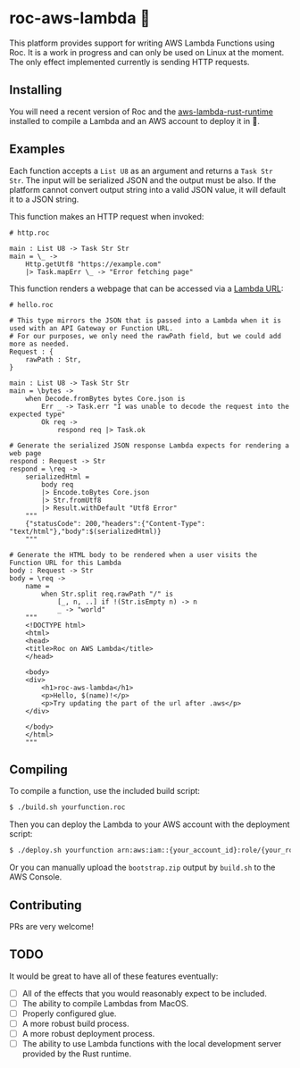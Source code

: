 # roc-aws-lambda :construction:

This platform provides support for writing AWS Lambda Functions using Roc. It is a work in progress and can only be used on Linux at the moment. The only effect implemented currently is sending HTTP requests.

## Installing
You will need a recent version of Roc and the [aws-lambda-rust-runtime](https://github.com/awslabs/aws-lambda-rust-runtime) installed to compile a Lambda and an AWS account to deploy it in :rocket:.

## Examples
Each function accepts a `List U8` as an argument and returns a `Task Str Str`. The input will be serialized JSON and the output must be also. If the platform cannot convert output string into a valid JSON value, it will default it to a JSON string.

This function makes an HTTP request when invoked:
```roc
# http.roc

main : List U8 -> Task Str Str
main = \_ ->
    Http.getUtf8 "https://example.com"
    |> Task.mapErr \_ -> "Error fetching page"
```

This function renders a webpage that can be accessed via a [Lambda URL](https://docs.aws.amazon.com/lambda/latest/dg/urls-configuration.html):
```roc
# hello.roc

# This type mirrors the JSON that is passed into a Lambda when it is used with an API Gateway or Function URL.
# For our purposes, we only need the rawPath field, but we could add more as needed.
Request : {
    rawPath : Str,
}

main : List U8 -> Task Str Str
main = \bytes ->
    when Decode.fromBytes bytes Core.json is
        Err _ -> Task.err "I was unable to decode the request into the expected type"
        Ok req ->
            respond req |> Task.ok

# Generate the serialized JSON response Lambda expects for rendering a web page
respond : Request -> Str
respond = \req ->
    serializedHtml =
        body req
        |> Encode.toBytes Core.json
        |> Str.fromUtf8
        |> Result.withDefault "Utf8 Error"
    """
    {"statusCode": 200,"headers":{"Content-Type": "text/html"},"body":$(serializedHtml)}
    """

# Generate the HTML body to be rendered when a user visits the Function URL for this Lambda
body : Request -> Str
body = \req ->
    name =
        when Str.split req.rawPath "/" is
            [_, n, ..] if !(Str.isEmpty n) -> n
            _ -> "world"
    """
    <!DOCTYPE html>
    <html>
    <head>
    <title>Roc on AWS Lambda</title>
    </head>

    <body>
    <div>
        <h1>roc-aws-lambda</h1>
        <p>Hello, $(name)!</p>
        <p>Try updating the part of the url after .aws</p>
    </div>

    </body>
    </html>
    """
```

## Compiling
To compile a function, use the included build script:
```bash
$ ./build.sh yourfunction.roc
```
Then you can deploy the Lambda to your AWS account with the deployment script:
```bash
$ ./deploy.sh yourfunction arn:aws:iam::{your_account_id}:role/{your_role_name}
```

Or you can manually upload the `bootstrap.zip` output by `build.sh` to the AWS Console.

## Contributing

PRs are very welcome!

## TODO

It would be great to have all of these features eventually:

- [ ] All of the effects that you would reasonably expect to be included.
- [ ] The ability to compile Lambdas from MacOS.
- [ ] Properly configured glue.
- [ ] A more robust build process.
- [ ] A more robust deployment process.
- [ ] The ability to use Lambda functions with the local development server provided by the Rust runtime.
